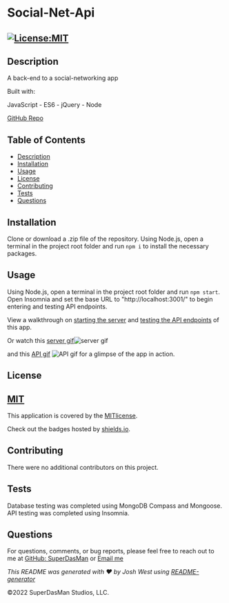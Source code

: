 # Social-Net-Api

## [![License:MIT](https://img.shields.io/badge/License-MIT-aqua)](https://opensource.org/licenses/MIT)

## Description

A back-end to a social-networking app

Built with:

JavaScript - ES6 - jQuery - Node

[GitHub Repo](https://github.com/SuperDasMan/Social-Net-Api/)

## Table of Contents

- [Description](#description)
- [Installation](#installation)
- [Usage](#usage)
- [License](#license)
- [Contributing](#contributing)
- [Tests](#tests)
- [Questions](#questions)

## Installation

Clone or download a .zip file of the repository. Using Node.js, open a terminal in the project root folder and run `npm i` to install the necessary packages.

## Usage

Using Node.js, open a terminal in the project root folder and run `npm start`. Open Insomnia and set the base URL to "http://localhost:3001/" to begin entering and testing API endpoints.

View a walkthrough on [starting the server](https://drive.google.com/file/d/12Ev8lx-B23BUlp2Ltxb_246i5QgSiiOb/view) and [testing the API endpoints](https://drive.google.com/file/d/1Q9YuZAbEXguFwFtd674AC42KV4K9iSl7/view) of this app.

Or watch this [server gif](https://github.com/SuperDasMan/social-net-api/blob/develop/assets/videos/SNA-Server.gif)![server gif](https://github.com/SuperDasMan/social-net-api/blob/develop/assets/videos/SNA-Server.gif) 

  and  this  [API gif](https://github.com/SuperDasMan/social-net-api/blob/develop/assets/videos/SNA-API.gif) ![API gif](https://github.com/SuperDasMan/social-net-api/blob/develop/assets/videos/SNA-API.gif) for a glimpse of the app in action.

## License

## [MIT](#license)

This application is covered by the [MITlicense](<[![MIT]](https://opensource.org/licenses/MIT)>).

Check out the badges hosted by [shields.io](https://shields.io/).

## Contributing

There were no additional contributors on this project.

## Tests

Database testing was completed using MongoDB Compass and Mongoose. API testing was completed using Insomnia.

## Questions

For questions, comments, or bug reports, please feel free to reach out to me at [GitHub: SuperDasMan](https://github.com/SuperDasMan) or [Email me](mailto:bigdaddydas@gmail.com)

_This README was generated with ❤️ by Josh West using [README-generator](https://github.com/SuperDasMan/README-Generator)_

&copy;2022 SuperDasMan Studios, LLC.
